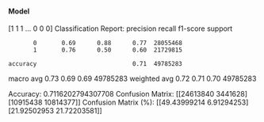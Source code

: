 #### Model
[1 1 1 ... 0 0 0]
Classification Report:
              precision    recall  f1-score   support

           0       0.69      0.88      0.77  28055468
           1       0.76      0.50      0.60  21729815

    accuracy                           0.71  49785283
   macro avg       0.73      0.69      0.69  49785283
weighted avg       0.72      0.71      0.70  49785283

Accuracy: 0.7116202794307708
Confusion Matrix:
[[24613840  3441628]
 [10915438 10814377]]
Confusion Matrix (%):
[[49.43999214  6.91294253]
 [21.92502953 21.72203581]]
